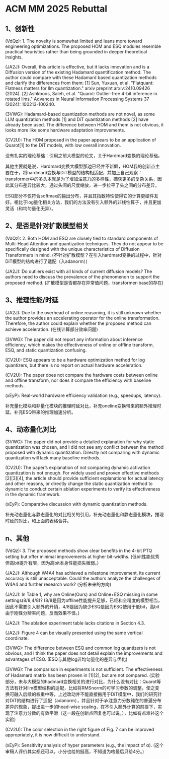 # ACM MM 2025 Rebuttal

## 1、创新性

(VdQz): 1. The novelty is somewhat limited and leans more toward engineering optimizations. The proposed HOM and ESQ modules resemble practical heuristics rather than being grounded in deeper theoretical insights. 

(JA2J): Overall, this article is effective, but it lacks innovation and is a Diffusion version of the existing Hadamard quantification method. The author could compare with these Hadamard based quantization methods and clarify the differences from them: [1] Sun, Yuxuan, et al. "Flatquant: Flatness matters for llm quantization." arxiv preprint arxiv:2410.09426 (2024). [2] Ashkboos, Saleh, et al. "Quarot: Outlier-free 4-bit inference in rotated llms." Advances in Neural Information Processing Systems 37 (2024): 100213-100240.

(3VWG): Hadamard-based quantization methods are not novel, as some LLM quantization methods [1] and DiT quantization methods [2] have already been used. The difference between HOM and them is not obvious, it looks more like some hardware adaptation improvements.

(CV2U): The HOM proposed in the paper appears to be an application of Quarot[1] to the DiT models, with low overall innovation.

没有扎实的理论基础：引用之前大模型的论文，关于Hardmard变换的理论基础。

其他主要就是说，Hardmard变换大模型那边已经并不新鲜，HOM我的创新点主要在于，将hardmard变换与DiT模型的结构相适配，并加上自己观察：transformer中的多头本就是为了增加注意力的多样性，捕获更多的复杂关系，因此其分布差异比较大，通过头间的尺度缩放，进一步拉平了头之间的分布差异。

ESQ部分不仅符合softmax的输出分布，并且其指数特性使得它的计算更硬件友好。相比于log量化相关方法，我们的方法没有引入额外的非线性算子，并且更加灵活（和均匀量化无异）。

## 2、是否是针对扩散模型相关

(VdQz): 2. Both HOM and ESQ are closely tied to standard components of Multi-Head Attention and quantization techniques. They do not appear to be specifically designed with the unique characteristics of Diffusion Transformers in mind. (不针对扩散模型？在引入hardmard变换的过程中，针对DiT模型的结构进行了适配（入adanorm）)

(JA2J): Do outliers exist with all kinds of current diffusion models? The authors need to discuss the prevalence of the phenomenon to support the proposed method. (扩散模型是否都存在异常值问题，transformer-base的存在)

## 3、推理性能/时延

(JA2J): Due to the overhead of online reasoning, it is still unknown whether the author provides an accelerating operator for the online transformation. Therefore, the author could explain whether the proposed method can achieve acceleration. (在线计算部分效率问题)

(3VWG): The paper did not report any information about inference efficiency, which makes the effectiveness of online or offline transform, ESQ, and static quantization confusing.

(CV2U): ESQ appears to be a hardware optimization method for log quantizers, but there is no report on actual hardware acceleration.

(CV2U): The paper does not compare the hardware costs between online and offline transform, nor does it compare the efficiency with baseline methods.

(xEyP): Real-world hardware efficiency validation (e.g., speedups, latency).

补充量化模块和非量化模块的推理时延对比，补充oneline变换带来的额外推理时延，补充ESQ带来的推理加速分析。

## 4、动态量化对比

(3VWG): The paper did not provide a detailed explanation for why static quantization was chosen, and I did not see any conflict between the method proposed with dynamic quantization. Directly not comparing with dynamic quantization will lack many baseline methods.

(CV2U): The paper’s explanation of not comparing dynamic activation quantization is not enough. For widely used and proven effective methods [2][3][4], the article should provide sufficient explanations for actual latency and other reasons, or directly change the static quantization method to dynamic to conduct certain ablation experiments to verify its effectiveness in the dynamic framework.

(xEyP): Comparative discussion with dynamic quantization methods.

补充动态量化与静态量化的对比相关的引用，补充动态量化和静态量化模块，推理时延的对比，和上面的表格合并。

## n、其他

(VdQz): 3. The proposed methods show clear benefits in the 4-bit PTQ setting but offer minimal improvements at higher bit-widths. (低bit性能优秀但高bit提升有限，因为高bit本身性能损失微弱。)

(JA2J): Although W4A4 has achieved a milestone improvement, its current accuracy is still unacceptable. Could the authors analyze the challenges of W4A4 and further research work? (分析未来的方向)

(JA2J): In Table 1, why are Online(Ours) and Online+ESQ missing in some settings(8/8,4/8)? (8/8是因为offline性能提升足够，已经和全精度的模型相当，因此不需要引入额外的开销，4/8是因为缺少ESQ是因为ESQ使用于低bit，高bit由于刚性分辨率问题，反而效果不佳。)

(JA2J): The ablation experiment table lacks citations in Section 4.3.

(JA2J): Figure 4 can be visually presented using the same vertical coordinate. 

(3VWG): The difference between ESQ and common log quantizers is not obvious, and I think the paper does not detail explain the improvements and advantages of ESQ. (ESQ与其他log非均匀量化的差异与优化)

(3VWG): The comparison in experiments is not sufficient. The effectiveness of Hadamard matrix has been proven in [1][2], but are not compared. (实验部分，未与大模型的hadmard变换相关的进行对比，为什么没有对比：Quarot等方法有针对llm模型结构的适配，比如将RMSnorm的可学习参数的调整，使之变换可融入后续的权重中等，上述改动并不能直接搬用于DiT模型中，我们的研究针对DiT的结构进行了适配（adanorm），并且针对于qk注意力分数纯在的普遍分布差异的现象，提出进一步的head-wise scaling，在不引入额外计算的前提下，实现了注意力分数的有效平滑（这一段在创新点回复也可以说。），比如有点难补这个实验)

(CV2U): The color selection in the right figure of Fig. 7 can be improved appropriately, it is now difficult to understand.

(xEyP): Sensitivity analysis of hyper parameters (e.g., the impact of α). (这个审稿人评价其实都还可以，小分也给的挺高，不知道为啥最后只给4分。)

